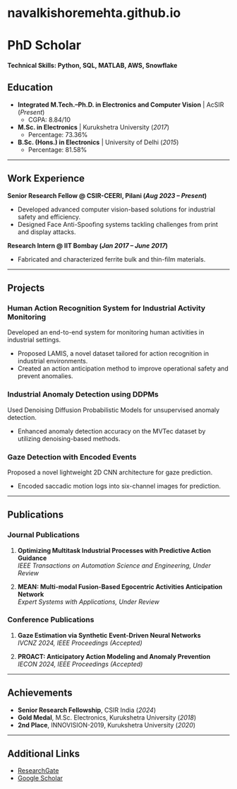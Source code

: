 # navalkishoremehta.github.io
# **PhD Scholar**

#### **Technical Skills**: Python, SQL, MATLAB, AWS, Snowflake  

## **Education**  
- **Integrated M.Tech.–Ph.D. in Electronics and Computer Vision** | AcSIR (_Present_)  
  - CGPA: 8.84/10  
- **M.Sc. in Electronics** | Kurukshetra University (_2017_)  
  - Percentage: 73.36%  
- **B.Sc. (Hons.) in Electronics** | University of Delhi (_2015_)  
  - Percentage: 81.58%  

---

## **Work Experience**  
**Senior Research Fellow @ CSIR-CEERI, Pilani (_Aug 2023 – Present_)**  
- Developed advanced computer vision-based solutions for industrial safety and efficiency.  
- Designed Face Anti-Spoofing systems tackling challenges from print and display attacks.  


**Research Intern @ IIT Bombay (_Jan 2017 – June 2017_)**  
- Fabricated and characterized ferrite bulk and thin-film materials.  

---

## **Projects**  

### **Human Action Recognition System for Industrial Activity Monitoring**  
Developed an end-to-end system for monitoring human activities in industrial settings.  
- Proposed LAMIS, a novel dataset tailored for action recognition in industrial environments.  
- Created an action anticipation method to improve operational safety and prevent anomalies.  

### **Industrial Anomaly Detection using DDPMs**  
Used Denoising Diffusion Probabilistic Models for unsupervised anomaly detection.  
- Enhanced anomaly detection accuracy on the MVTec dataset by utilizing denoising-based methods.  

### **Gaze Detection with Encoded Events**  
Proposed a novel lightweight 2D CNN architecture for gaze prediction.  
- Encoded saccadic motion logs into six-channel images for prediction.  

---
 

## **Publications**  

### **Journal Publications**  
1. **Optimizing Multitask Industrial Processes with Predictive Action Guidance**  
   *IEEE Transactions on Automation Science and Engineering, Under Review*  

2. **MEAN: Multi-modal Fusion-Based Egocentric Activities Anticipation Network**  
   *Expert Systems with Applications, Under Review*  

### **Conference Publications**  
1. **Gaze Estimation via Synthetic Event-Driven Neural Networks**  
   *IVCNZ 2024, IEEE Proceedings (Accepted)*  

2. **PROACT: Anticipatory Action Modeling and Anomaly Prevention**  
   *IECON 2024, IEEE Proceedings (Accepted)*  

---

## **Achievements**  
- **Senior Research Fellowship**, CSIR India (_2024_)  
- **Gold Medal**, M.Sc. Electronics, Kurukshetra University (_2018_)  
- **2nd Place**, INNOVISION-2019, Kurukshetra University (_2020_)  

---

## **Additional Links**  
- [ResearchGate](https://www.researchgate.net/profile/Naval-Kishore-Mehta-2)  
- [Google Scholar](https://scholar.google.com/citations?user=iMKNqZMAAAAJ)  
